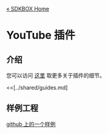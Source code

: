 [&#171; SDKBOX Home](http://sdkbox.com)

<h1>YouTube 插件</h1>

## 介绍
您可以访问 [这里](http://www.cocos2d-x.org/sdkbox/youtube) 取更多关于插件的细节。


<<[../shared/guides.md]


## 样例工程

[github 上的一个样例](https://github.com/sdkbox/sdkbox-sample-youtube)
